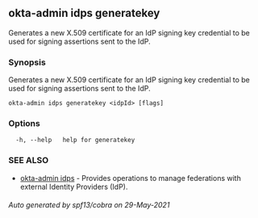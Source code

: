 ## okta-admin idps generatekey

Generates a new X.509 certificate for an IdP signing key credential to be used for signing assertions sent to the IdP.

### Synopsis

Generates a new X.509 certificate for an IdP signing key credential to be used for signing assertions sent to the IdP.

```
okta-admin idps generatekey <idpId> [flags]
```

### Options

```
  -h, --help   help for generatekey
```

### SEE ALSO

* [okta-admin idps](okta-admin_idps.md)	 - Provides operations to manage federations with external Identity Providers (IdP).

###### Auto generated by spf13/cobra on 29-May-2021
